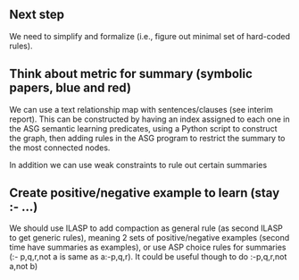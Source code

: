 ## Next step

We need to simplify and formalize (i.e., figure out minimal set of hard-coded rules).


## Think about metric for summary (symbolic papers, blue and red)

We can use a text relationship map with sentences/clauses (see interim report). This can be constructed by having an index assigned to each one in the ASG semantic learning predicates, using a Python script to construct the graph, then adding rules in the ASG program to restrict the summary to the most connected nodes.
  
In addition we can use weak constraints to rule out certain summaries

## Create positive/negative example to learn (stay :- ...)

We should use ILASP to add compaction as general rule (as second ILASP to get generic rules), meaning 2 sets of positive/negative examples (second time have summaries as examples), or use ASP choice rules for summaries (:- p,q,r,not a is same as a:-p,q,r). It could be useful though to do :-p,q,r,not a,not b)